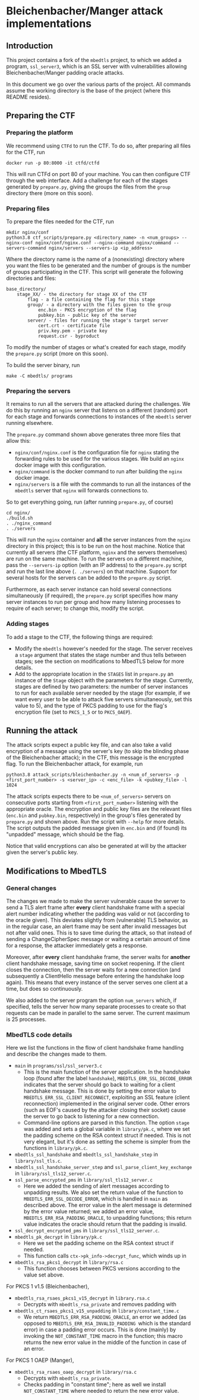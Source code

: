 # Bleichenbacher/Manger attack implementations

## Introduction

This project contains a fork of the `mbedtls`  project, to which we added a program, `ssl_server3`, which is an SSL server with vulnerabilities allowing Bleichenbacher/Manger padding oracle attacks.

In this document we go over the various parts of the project. All commands assume the working directory is the base of the project (where this README resides).

## Preparing the CTF

### Preparing the platform

We recommend using `CTFd` to run the CTF. To do so, after preparing all files for the CTF, run

```
docker run -p 80:8000 -it ctfd/ctfd
```

This will run CTFd on port 80 of your machine. You can then configure CTF through the web interface. Add a challenge for each of the stages generated by `prepare.py`, giving the groups the files from the `group` directory there (more on this soon).

### Preparing files

To prepare the files needed for the CTF, run

```
mkdir nginx/conf
python3.8 ctf_scripts/prepare.py <directory_name> -n <num_groups> --nginx-conf nginx/conf/nginx.conf --nginx-command nginx/command --servers-command nginx/servers --servers-ip <ip_address>
```

Where the directory name is the name of a (nonexisting) directory where you want the files to be generated and the number of groups is the number of groups participating in the CTF. This script will generate the following directories and files:

```
base_directory/
	stage_XX/ - the directory for stage XX of the CTF
		flag - a file containing the flag for this stage
		group/ - a directory with the files given to the group
			enc.bin - PKCS encryption of the flag
			pubkey.bin - public key of the server
		server/ - files for running the stage's target server
			cert.crt - certificate file
			priv.key.pem - private key
			request.csr - byproduct
```

To modify the number of stages or what's created for each stage, modify the `prepare.py` script (more on this soon).

To build the server binary, run

```
make -C mbedtls/ programs
```

### Preparing the servers

It remains to run all the servers that are attacked during the challenges. We do this by running an `nginx` server that listens on a different (random) port for each stage and forwards connections to instances of the `mbedtls` server running elsewhere.

The `prepare.py` command shown above generates three more files that allow this:

* `nginx/conf/nginx.conf` is the configuration file for `nginx` stating the forwarding rules to be used for the various stages. We build an `nginx` docker image with this configuration.
* `nginx/command` is the docker command to run after building the `nginx` docker image.
* `nginx/servers` is a file with the commands to run all the instances of the `mbedtls` server that `nginx` will forwards connections to.

So to get everything going, run (after running `prepare.py`, of course)

```
cd nginx/
./build.sh
. ./nginx_command
. ./servers
```

This will run the `nginx` container and **all** the server instances from the `nginx` directory in this project; this is to be run on the host machine. Notice that currently all servers (the CTF platform, `nginx` and the servers themselves) are run on the same machine. To run the servers on a different machine, pass the `--servers-ip` option (with an IP address) to the `prepare.py` script and run the last line above (`. ./servers`) on that machine. Support for several hosts for the servers can be added to the `prepare.py` script.

Furthermore, as each server instance can hold several connections simultaneously (if required), the `prepare.py` script specifies how many server instances to run per group and how many listening processes to require of each server; to change this, modify the script.

### Adding stages

To add a stage to the CTF, the following things are required:

* Modify the `mbedtls` however's needed for the stage. The server receives a `stage` argument that states the stage number and thus tells between stages; see the section on modifications to MbedTLS below for more details.
* Add to the appropriate location in the `STAGES` list in `prepare.py` an instance of the `Stage` object with the parameters for the stage. Currently, stages are defined by two parameters: the number of server instances to run for each available server needed by the stage (for example, if we want every user to be able to attack five servers simultaneously, set this value to 5), and the type of PKCS padding to use for the flag's encryption file (set to `PKCS_1_5` or to `PKCS_OAEP`).

## Running the attack

The attack scripts expect a public key file, and can also take a valid encryption of a message using the server's key (to skip the blinding phase of the Bleichenbacher attack); in the CTF, this message is the encrypted flag. To run the Bleichenbacher attack, for example, run

```
python3.8 attack_scripts/bleichenbacher.py -n <num_of_servers> -p <first_port_number> -s <server_ip> -c <enc_file> -k <pubkey_file> -l 1024
```

The attack scripts expects there to be `<num_of_servers>`  servers on consecutive ports starting from `<first_port_number>` listening with the appropriate oracle. The encryption and public key files are the relevant files (`enc.bin` and `pubkey.bin`, respectively) in the group's files generated by `prepare.py` and shown above. Run the script with `--help` for more details. The script outputs the padded message given in `enc.bin` and (if found) its "unpadded" message, which should be the flag.

Notice that valid encryptions can also be generated at will by the attacker given the server's public key.

## Modifications to MbedTLS

### General changes

The changes we made to make the server vulnerable cause the server to send a TLS alert frame after **every** client handshake frame with a special alert number indicating whether the padding was valid or not (according to the oracle given). This deviates slightly from (vulnerable) TLS behavior, as in the regular case, an alert frame may be sent after invalid messages but not after valid ones. This is to save time during the attack, so that instead of sending a ChangeCipherSpec message or waiting a certain amount of time for a response, the attacker immediately gets a response.

Moreover, after **every** client handshake frame, the server waits for **another** client handshake message, saving time on socket reopening. If the client closes the connection, then the server waits for a new connection (and subsequently a ClientHello message before entering the handshake loop again). This means that every instance of the server serves one client at a time, but does so continuously.

We also added to the server program the option `num_servers` which, if specified, tells the server how many separate processes to create so that requests can be made in parallel to the same server. The current maximum is 25 processes.

### MbedTLS code details

Here we list the functions in the flow of client handshake frame handling and describe the changes made to them.

* `main` in `programs/ssl/ssl_server3.c`
  * This is the main function of the server application. In the handshake loop (found after the label `handshake`), `MBEDTLS_ERR_SSL_DECODE_ERROR` indicates that the server should go back to waiting for a client handshake message. This is done by setting the error value to `MBEDTLS_ERR_SSL_CLIENT_RECONNECT`, exploiting an SSL feature (client reconnection) implemented in the original server code. Other errors (such as EOF's caused by the attacker closing their socket) cause the server to go back to listening for a new connection.
  * Command-line options are parsed in this function. The option `stage` was added and sets a global variable in `library/pk.c`, where we set the padding scheme on the RSA context struct if needed. This is not very elegant, but it's done as setting the scheme is simpler from the functions in `library/pk.c`.
* `mbedtls_ssl_handshake` and `mbedtls_ssl_handshake_step` in `library/ssl_tls.c`.
* `mbedtls_ssl_handshake_server_step` and `ssl_parse_client_key_exchange` in `library/ssl_tls12_server.c`.
* `ssl_parse_encrypted_pms` in `library/ssl_tls12_server.c`
  * Here we added the sending of alert messages according to unpadding results. We also set the return value of the function to `MBEDTLS_ERR_SSL_DECODE_ERROR`, which is handled in `main` as described above. The error value in the alert message is determined by the error value returned; we added an error value, `MBEDTLS_ERR_RSA_PADDING_ORACLE`, to unpadding functions; this return value indicates the oracle should return that the padding is invalid.
* `ssl_decrypt_encrypted_pms` in `library/ssl_tls12_server.c`.
* `mbedtls_pk_decrypt` in `library/pk.c`
  * Here we set the padding scheme on the RSA context struct if needed.
  * This function calls `ctx->pk_info->decrypt_func`, which winds up in
* `mbedtls_rsa_pkcs1_decrypt` in `library/rsa.c`
  * This function chooses between PKCS versions according to the value set above.

For PKCS 1 v1.5 (Bleichenbacher),

* `mbedtls_rsa_rsaes_pkcs1_v15_decrypt` in `library.rsa.c`
  * Decrypts with `mbedtls_rsa_private` and removes padding with
* `mbedtls_ct_rsaes_pkcs1_v15_unpadding` in `library/constant_time.c`
  * We return `MBEDTLS_ERR_RSA_PADDING_ORACLE`, an error we added (as opposed to `MBEDTLS_ERR_RSA_INVALID_PADDING `which is the standard error) in case a padding error occurs. This is done (mainly) by invoking the `NOT_CONSTANT_TIME` macro in the function; this macro returns the new error value in the middle of the function in case of an error.

For PKCS 1 OAEP (Manger),

* `mbedtls_rsa_rsaes_oaep_decrypt` in `library/rsa.c`
  * Decrypts with `mbedtls_rsa_private`.
  * Checks padding in "constant time"; here as well we install `NOT_CONSTANT_TIME` where needed to return the new error value.